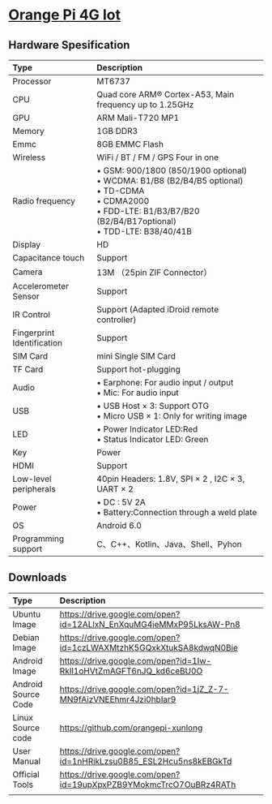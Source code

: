 # [Orange Pi 4G Iot](seperated\Orange_Pi_4G_Iot.md)  
## Hardware Spesification  
| Type                       | Description                                                                                                                                                                                                                                                                                                                                                                     |
|:---------------------------|:--------------------------------------------------------------------------------------------------------------------------------------------------------------------------------------------------------------------------------------------------------------------------------------------------------------------------------------------------------------------------------|
| Processor                  | MT6737                                                                                                                                                                                                                                                                                                                                                                          |
| CPU                        | Quad core ARM® Cortex-A53, Main frequency up to 1.25GHz                                                                                                                                                                                                                                                                                                                         |
| GPU                        | ARM Mali-T720 MP1                                                                                                                                                                                                                                                                                                                                                               |
| Memory                     | 1GB DDR3                                                                                                                                                                                                                                                                                                                                                                        |
| Emmc                       | 8GB EMMC Flash                                                                                                                                                                                                                                                                                                                                                                  |
| Wireless                   | WiFi / BT / FM / GPS Four in one                                                                                                                                                                                                                                                                                                                                                |
| Radio frequency            | • GSM: 900/1800 (850/1900 optional) <br>  • WCDMA: B1/B8 (B2/B4/B5 optional) <br>  • TD-CDMA <br>  • CDMA2000 <br>  • FDD-LTE: B1/B3/B7/B20 (B2/B4/B17optional) <br>  • TDD-LTE: B38/40/41B |
| Display                    | HD                                                                                                                                                                                                                                                                                                                                                                              |
| Capacitance touch          | Support                                                                                                                                                                                                                                                                                                                                                                         |
| Camera                     | 13M （25pin ZIF Connector）                                                                                                                                                                                                                                                                                                                                                     |
| Accelerometer Sensor       | Support                                                                                                                                                                                                                                                                                                                                                                         |
| IR Control                 | Support (Adapted iDroid remote controller)                                                                                                                                                                                                                                                                                                                                      |
| Fingerprint Identification | Support                                                                                                                                                                                                                                                                                                                                                                         |
| SIM Card                   | mini Single SIM Card                                                                                                                                                                                                                                                                                                                                                            |
| TF Card                    | Support hot-plugging                                                                                                                                                                                                                                                                                                                                                            |
| Audio                      | • Earphone: For audio input / output <br>  • Mic: For audio input                                                                                                                                                                                                                                                                           |
| USB                        | • USB Host × 3: Support OTG <br>  • Micro USB × 1: Only for writing image                                                                                                                                                                                                                                                                   |
| LED                        | • Power Indicator LED:Red<br>  • Status Indicator LED: Green                                                                                                                                                                                                                                                                                |
| Key                        | Power                                                                                                                                                                                                                                                                                                                                                                           |
| HDMI                       | Support                                                                                                                                                                                                                                                                                                                                                                         |
| Low-level peripherals      | 40pin Headers: 1.8V, SPI × 2 , I2C × 3, UART × 2                                                                                                                                                                                                                                                                                                                                |
| Power                      | • DC : 5V 2A <br>  • Battery:Connection through a weld plate                                                                                                                                                                                                                                                                                |
| OS                         | Android 6.0                                                                                                                                                                                                                                                                                                                                                                     |
| Programming support        | C、C++、Kotlin、Java、Shell、Pyhon                                                                                                                                                                                                                                                                                                                                              |
## Downloads  
| Type                | Description                                                        |
|:--------------------|:-------------------------------------------------------------------|
| Ubuntu Image        | https://drive.google.com/open?id=12ALlxN_EnXquMG4ieMMxP95LksAW-Pn8 |
| Debian Image        | https://drive.google.com/open?id=1czLWAXMtzhK5GQxkXtukSA8kdwqN0Bie |
| Android Image       | https://drive.google.com/open?id=1Iw-RkIl1oHVtZmAGFT6nJQ_kd6ceBU0O |
| Android Source Code | https://drive.google.com/open?id=1jZ_Z-7-MN9fAizVNEEhmr4Jzi0hbIar9 |
| Linux Source code   | https://github.com/orangepi-xunlong                                |
| User Manual         | https://drive.google.com/open?id=1nHRikLzsu0B85_ESL2Hcu5ns8kEBGkTd |
| Official Tools      | https://drive.google.com/open?id=19upXpxPZB9YMokmcTrcO7OuBRz4RATh  |
|                     |                                                                    |


